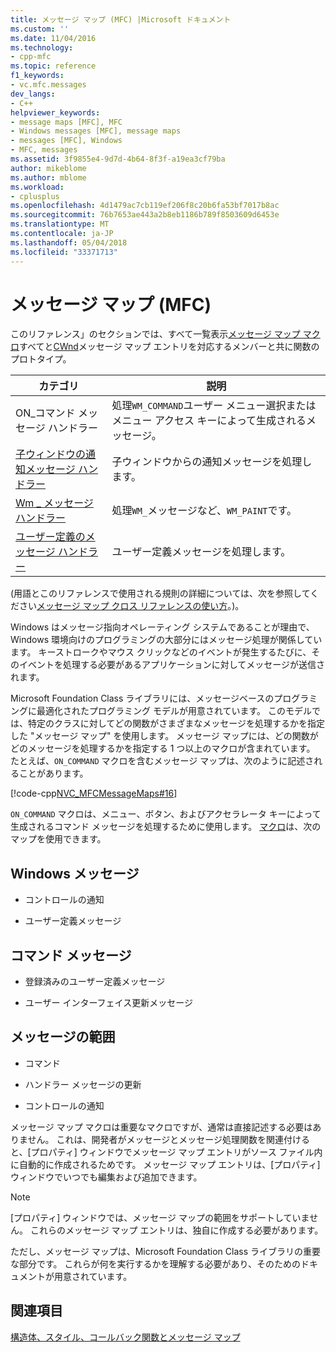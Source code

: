 ```yaml
---
title: メッセージ マップ (MFC) |Microsoft ドキュメント
ms.custom: ''
ms.date: 11/04/2016
ms.technology:
- cpp-mfc
ms.topic: reference
f1_keywords:
- vc.mfc.messages
dev_langs:
- C++
helpviewer_keywords:
- message maps [MFC], MFC
- Windows messages [MFC], message maps
- messages [MFC], Windows
- MFC, messages
ms.assetid: 3f9855e4-9d7d-4b64-8f3f-a19ea3cf79ba
author: mikeblome
ms.author: mblome
ms.workload:
- cplusplus
ms.openlocfilehash: 4d1479ac7cb119ef206f8c20b6fa53bf7017b8ac
ms.sourcegitcommit: 76b7653ae443a2b8eb1186b789f8503609d6453e
ms.translationtype: MT
ms.contentlocale: ja-JP
ms.lasthandoff: 05/04/2018
ms.locfileid: "33371713"
---
```

# <a name="message-maps-mfc"></a>メッセージ マップ (MFC)
このリファレンス」のセクションでは、すべて一覧表示[メッセージ マップ マクロ](../../mfc/reference/message-map-macros-mfc.md)すべてと[CWnd](../../mfc/reference/cwnd-class.md)メッセージ マップ エントリを対応するメンバーと共に関数のプロトタイプ。  
  
|カテゴリ|説明|  
|--------------|-----------------|  
|ON\_コマンド メッセージ ハンドラー|処理`WM_COMMAND`ユーザー メニュー選択またはメニュー アクセス キーによって生成されるメッセージ。|  
|[子ウィンドウの通知メッセージ ハンドラー](../../mfc/reference/child-window-notification-message-handlers.md)|子ウィンドウからの通知メッセージを処理します。|  
|[Wm _ メッセージ ハンドラー](../../mfc/reference/handlers-for-wm-messages.md)|処理`WM_`メッセージなど、`WM_PAINT`です。|  
|[ユーザー定義のメッセージ ハンドラー](../../mfc/reference/user-defined-handlers.md)|ユーザー定義メッセージを処理します。|  
  
 (用語とこのリファレンスで使用される規則の詳細については、次を参照してください[メッセージ マップ クロス リファレンスの使い方](../../mfc/reference/how-to-use-the-message-map-cross-reference.md)。)。  
  
 Windows はメッセージ指向オペレーティング システムであることが理由で、Windows 環境向けのプログラミングの大部分にはメッセージ処理が関係しています。 キーストロークやマウス クリックなどのイベントが発生するたびに、そのイベントを処理する必要があるアプリケーションに対してメッセージが送信されます。  
  
 Microsoft Foundation Class ライブラリには、メッセージベースのプログラミングに最適化されたプログラミング モデルが用意されています。 このモデルでは、特定のクラスに対してどの関数がさまざまなメッセージを処理するかを指定した "メッセージ マップ" を使用します。 メッセージ マップには、どの関数がどのメッセージを処理するかを指定する 1 つ以上のマクロが含まれています。 たとえば、`ON_COMMAND` マクロを含むメッセージ マップは、次のように記述されることがあります。  
  
 [!code-cpp[NVC_MFCMessageMaps#16](../../mfc/reference/codesnippet/cpp/message-maps-mfc_1.cpp)]  
  
 `ON_COMMAND` マクロは、メニュー、ボタン、およびアクセラレータ キーによって生成されるコマンド メッセージを処理するために使用します。 [マクロ](../../mfc/reference/message-map-macros-mfc.md)は、次のマップを使用できます。  
  
## <a name="windows-messages"></a>Windows メッセージ  
  
-   コントロールの通知  
  
-   ユーザー定義メッセージ  
  
## <a name="command-messages"></a>コマンド メッセージ  
  
-   登録済みのユーザー定義メッセージ  
  
-   ユーザー インターフェイス更新メッセージ  
  
## <a name="ranges-of-messages"></a>メッセージの範囲  
  
-   コマンド  
  
-   ハンドラー メッセージの更新  
  
-   コントロールの通知  
  
 メッセージ マップ マクロは重要なマクロですが、通常は直接記述する必要はありません。 これは、開発者がメッセージとメッセージ処理関数を関連付けると、[プロパティ] ウィンドウでメッセージ マップ エントリがソース ファイル内に自動的に作成されるためです。 メッセージ マップ エントリは、[プロパティ] ウィンドウでいつでも編集および追加できます。  
  
> [!NOTE]
>  [プロパティ] ウィンドウでは、メッセージ マップの範囲をサポートしていません。 これらのメッセージ マップ エントリは、独自に作成する必要があります。  
  
 ただし、メッセージ マップは、Microsoft Foundation Class ライブラリの重要な部分です。 これらが何を実行するかを理解する必要があり、そのためのドキュメントが用意されています。  
  
## <a name="see-also"></a>関連項目  
 [構造体、スタイル、コールバック関数とメッセージ マップ](../../mfc/reference/structures-styles-callbacks-and-message-maps.md)

